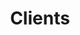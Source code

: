 ---
title: Clients
description: >-
  This is a desc
titre: Clients
slug: clients
layout: clients
image: null
noindex: true
draft: false
---